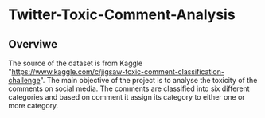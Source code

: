 # Twitter-Toxic-Comment-Analysis


## Overviwe

The source of the dataset is from Kaggle "https://www.kaggle.com/c/jigsaw-toxic-comment-classification-challenge". The main objective of the project is to analyse the toxicity of the comments on social media. The comments are classified into six different categories and based on comment it assign its category to either one or more category.

